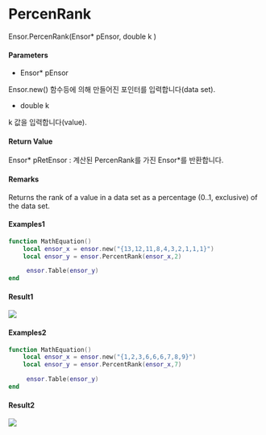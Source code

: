 # PercenRank

Ensor.PercenRank\(Ensor\* pEnsor, double k \)

#### Parameters

* Ensor\* pEnsor

Ensor.new\(\) 함수등에 의해 만들어진 포인터를 입력합니다\(data set\).

* double k

k 값을 입력합니다\(value\).

#### Return Value

Ensor\* pRetEnsor : 계산된 PercenRank를 가진  Ensor\*를 반환합니다.

#### Remarks

Returns the rank of a value in a data set as a percentage \(0..1, exclusive\) of the data set.

#### Examples1

```lua
function MathEquation()
    local ensor_x = ensor.new("{13,12,11,8,4,3,2,1,1,1}")
    local ensor_y = ensor.PercentRank(ensor_x,2)

     ensor.Table(ensor_y)
end
```

#### Result1

![](/StatisticsAPI/PercentRank.png)

#### Examples2

```lua
function MathEquation()
    local ensor_x = ensor.new("{1,2,3,6,6,6,7,8,9}")
    local ensor_y = ensor.PercentRank(ensor_x,7)

     ensor.Table(ensor_y)
end
```

#### Result2

![](/StatisticsAPI/PercentRankResult2.png)

